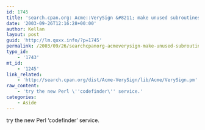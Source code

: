 ```yaml
---
id: 1745
title: 'search.cpan.org: Acme::VerySign &#8211; make unused subroutines useful'
date: '2003-09-26T12:16:28+00:00'
author: Kellan
layout: post
guid: 'http://lm.quxx.info/?p=1745'
permalink: /2003/09/26/searchcpanorg-acmeverysign-make-unused-subroutines-useful/
typo_id:
    - '1743'
mt_id:
    - '1245'
link_related:
    - 'http://search.cpan.org/dist/Acme-VerySign/lib/Acme/VerySign.pm'
raw_content:
    - 'try the new Perl \''codefinder\'' service.'
categories:
    - Aside
---
```


try the new Perl ‘codefinder’ service.